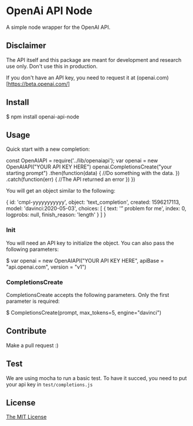 # OpenAi API Node

A simple node wrapper for the OpenAI API.

## Disclaimer

The API itself and this package are meant for development and research use only. Don't use this in production.

If you don't have an API key, you need to request it at (openai.com)[https://beta.openai.com/]

## Install

$ npm install openai-api-node

## Usage

Quick start with a new completion:

const OpenAIAPI = require('../lib/openaiapi');
  var openai = new OpenAIAPI("YOUR API KEY HERE")
  openai.CompletionsCreate("your starting prompt")
  .then(function(data) {
    //Do something with the data.
  })
  .catch(function(err) {
    //The API returned an error
  })
})

You will get an object similar to the following:

{
  id: 'cmpl-yyyyyyyyyyy',
  object: 'text_completion',
  created: 1596217113,
  model: 'davinci:2020-05-03',
  choices: [
    {
      text: '” problem for me',
      index: 0,
      logprobs: null,
      finish_reason: 'length'
    }
  ]
}

### Init

You will need an API key to initialize the object. You can also pass the following parameters:
  
 $ var openai = new OpenAIAPI("YOUR API KEY HERE", apiBase = "api.openai.com", version = "v1")

### CompletionsCreate

CompletionsCreate accepts the following parameters. Only the first parameter is required:

$ CompletionsCreate(prompt, max_tokens=5, engine="davinci")

## Contribute

Make a pull request :)

## Test

We are using mocha to run a basic test. To have it succed, you need to put your api key in `test/completions.js`

## License

[The MIT License](http://opensource.org/licenses/MIT)